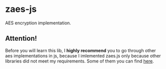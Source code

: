# zaes-js
AES encryption implementation.

## Attention!
Before you will learn this lib, I **highly recommend** you to go through other aes implementations in js, because I imlemented zaes.js only because other libraries did not meet my requirements. Some of them you can find [here](https://gist.github.com/jo/8619441).
